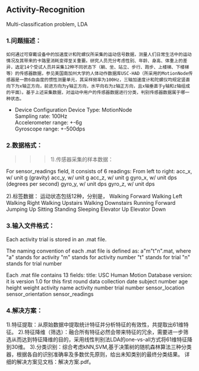 ## Activity-Recognition
Multi-classification problem, LDA 
### 1.问题描述：
    如何通过可穿戴设备中的加速度计和陀螺仪所采集的运动信号数据，测量人们日常生活中的运动情况及其带来的卡路里消耗变得至关重要。研究人员充分考虑性别、年龄、身高、体重上的差异，选定14个受试人员并采集12种不同状态下（躺、坐、站立、步行、跑步、上楼梯、下楼梯等）的传感器数据，参见美国南加州大学的人体动作数据库USC-HAD（所采用的MotionNode传感器是一款6自由度的惯性测量单元，其采样频率为100Hz，三轴加速度计和陀螺仪均规定竖直向下为x轴正方向，前进方向为y轴正方向，水平向右为z轴正方向，且x轴垂直于y轴和z轴组成的平面）。基于上述采集数据，对运动中用户的传感器数据进行分类，判别传感器数据属于哪一种状态。


* Device Configuration
Device Type: MotionNode<br>
Sampling rate: 100Hz<br>
Accelerometer range: +-6g<br>
Gyroscope range: +-500dps<br>

### 2.数据格式：

>>> 1).传感器采集的样本数据：

For sensor_readings field, it consists of 6 readings:
From left to right:
acc_x, w/ unit g (gravity)
acc_y, w/ unit g
acc_z, w/ unit g
gyro_x, w/ unit dps (degrees per second)
gyro_y, w/ unit dps
gyro_z, w/ unit dps

2).标签数据：
运动状态包括12种，分别是，
Walking Forward
Walking Left
Walking Right
Walking Upstairs
Walking Downstairs
Running Forward
Jumping Up
Sitting
Standing
Sleeping
Elevator Up
Elevator Down

### 3.输入文件格式：
Each activity trial is stored in an .mat file.

The naming convention of each .mat file is defined as:
a"m"t"n".mat, where
"a" stands for activity
"m" stands for activity number
"t" stands for trial
"n" stands for trial number
 
Each .mat file contains 13 fields:
title: USC Human Motion Database
version: it is version 1.0 for this first round data collection
date
subject number
age
height
weight
activity name
activity number
trial number
sensor_location
sensor_orientation
sensor_readings

### 4.解决方案：
1).特征提取：从原始数据中提取统计特征并分析特征的有效性，共提取出61维特征。
2).特征降维（筛选）：融合所有特征必然会带来特征的冗余，需要进一步筛选从而达到特征降维的目的，采用线性判别法LDA的one-vs-all方式将61维特征降到30维。
3).分类识别：综合考虑kNN,SVM,基于决策树的随机森林算法三种分类器，根据各自的识别准确率及多数优先原则，给出未知类别的最终分类结果。
详细的解决方案见文档：解决方案.pdf。
